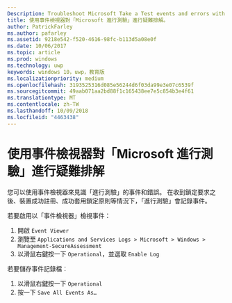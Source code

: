 ```yaml
---
Description: Troubleshoot Microsoft Take a Test events and errors with the event viewer.
title: 使用事件檢視器對「Microsoft 進行測驗」進行疑難排解。
author: PatrickFarley
ms.author: pafarley
ms.assetid: 9218e542-f520-4616-98fc-b113d5a08e0f
ms.date: 10/06/2017
ms.topic: article
ms.prod: windows
ms.technology: uwp
keywords: windows 10，uwp，教育版
ms.localizationpriority: medium
ms.openlocfilehash: 3193525316d085e56244d6f03da99e3e07c6539f
ms.sourcegitcommit: 49aab071aa2bd88f1c165438ee7e5c854b3e4f61
ms.translationtype: MT
ms.contentlocale: zh-TW
ms.lasthandoff: 10/09/2018
ms.locfileid: "4463438"
---
```

# <a name="troubleshoot-microsoft-take-a-test-with-the-event-viewer"></a>使用事件檢視器對「Microsoft 進行測驗」進行疑難排解

您可以使用事件檢視器來見識「進行測驗」的事件和錯誤。 在收到鎖定要求之後、裝置成功註冊、成功套用鎖定原則等情況下，「進行測驗」會記錄事件。

若要啟用以「事件檢視器」檢視事件：
1. 開啟 `Event Viewer`
2. 瀏覽至 `Applications and Services Logs > Microsoft > Windows > Management-SecureAssessment`
3. 以滑鼠右鍵按一下 `Operational`，並選取 `Enable Log`

若要儲存事件記錄檔︰
1. 以滑鼠右鍵按一下 `Operational`
2. 按一下 `Save All Events As…`

